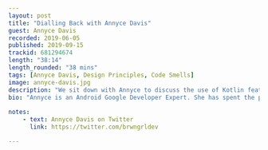 ```yaml
---
layout: post
title: "Dialling Back with Annyce Davis"
guest: Annyce Davis 
recorded: 2019-06-05
published: 2019-09-15
trackid: 681294674
length: "38:14"
length_rounded: "38 mins"
tags: [Annyce Davis, Design Principles, Code Smells]
image: annyce-davis.jpg
description: "We sit down with Annyce to discuss the use of Kotlin features and whether or not we're often abusing these in detriment of creating maintainable code. We chat about code review practices, design principles and even the DLR principle! We even talk about Googling"
bio: "Annyce is an Android Google Developer Expert. She has spent the past 6 years developing applications for the Android ecosystem across multiple form factors. She is also an international conference speaker and author, sharing her knowledge of Android development with others. In addition, Annyce is active in the Washington, DC tech scene and assists with running a local meetup focused on Android development and design"
                                                                                                                                                                                                                                                                                        
notes: 
    - text: Annyce Davis on Twitter
      link: https://twitter.com/brwngrldev

---
```

